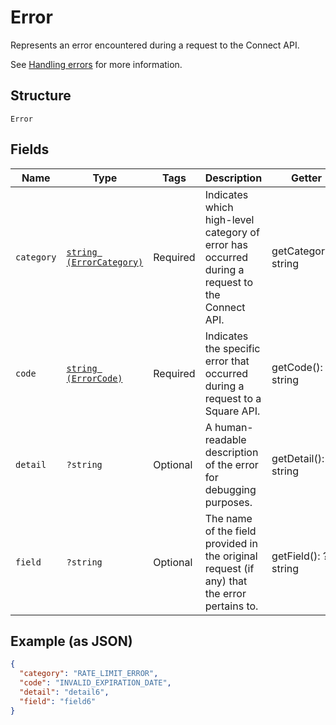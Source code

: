 
# Error

Represents an error encountered during a request to the Connect API.

See [Handling errors](https://developer.squareup.com/docs/build-basics/handling-errors) for more information.

## Structure

`Error`

## Fields

| Name | Type | Tags | Description | Getter | Setter |
|  --- | --- | --- | --- | --- | --- |
| `category` | [`string (ErrorCategory)`](/doc/models/error-category.md) | Required | Indicates which high-level category of error has occurred during a<br>request to the Connect API. | getCategory(): string | setCategory(string category): void |
| `code` | [`string (ErrorCode)`](/doc/models/error-code.md) | Required | Indicates the specific error that occurred during a request to a<br>Square API. | getCode(): string | setCode(string code): void |
| `detail` | `?string` | Optional | A human-readable description of the error for debugging purposes. | getDetail(): ?string | setDetail(?string detail): void |
| `field` | `?string` | Optional | The name of the field provided in the original request (if any) that<br>the error pertains to. | getField(): ?string | setField(?string field): void |

## Example (as JSON)

```json
{
  "category": "RATE_LIMIT_ERROR",
  "code": "INVALID_EXPIRATION_DATE",
  "detail": "detail6",
  "field": "field6"
}
```

